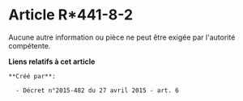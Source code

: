 # Article R*441-8-2

Aucune autre information ou pièce ne peut être exigée par l'autorité compétente.

**Liens relatifs à cet article**

	**Créé par**:

	  - Décret n°2015-482 du 27 avril 2015 - art. 6
